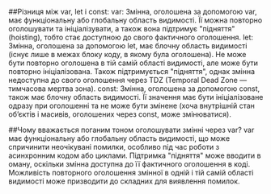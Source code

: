 ##Різниця між var, let і const:
var: Змінна, оголошена за допомогою var, має функціональну або глобальну область видимості. Її можна повторно оголошувати та ініціалізувати, а також вона підтримує "підняття" (hoisting), тобто стає доступною до свого фактичного оголошення.
let: Змінна, оголошена за допомогою let, має блочну область видимості (існує лише в межах блоку коду, в якому була оголошена). Не може бути повторно оголошена в тій самій області видимості, але може бути повторно ініціалізована. Також підтримується "підняття", однак змінна недоступна до свого оголошення через TDZ (Temporal Dead Zone — тимчасова мертва зона).
const: Змінна, оголошена за допомогою const, також має блочну область видимості. Її значення має бути ініціалізоване одразу при оголошенні та не може бути змінене (хоча внутрішній стан об’єктів і масивів, оголошених через const, може змінюватися).

##Чому вважається поганим тоном оголошувати змінні через var?
var має функціональну або глобальну область видимості, що може спричинити неочікувані помилки, особливо під час роботи з асинхронним кодом або циклами.
Підтримка "підняття" може вводити в оману, оскільки змінна доступна до її фактичного оголошення в коді.
Можливість повторного оголошення змінної в одній і тій самій області видимості може призводити до складних для виявлення помилок.

